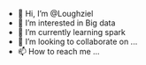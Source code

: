 - 👋 Hi, I’m @Loughziel
- 👀 I’m interested in Big data
- 🌱 I’m currently learning spark
- 💞️ I’m looking to collaborate on ...
- 📫 How to reach me ...

<!---
Loughziel/Loughziel is a ✨ special ✨ repository because its `README.md` (this file) appears on your GitHub profile.
You can click the Preview link to take a look at your changes.
--->

